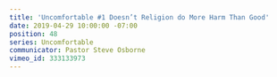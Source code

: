 ```yaml
---
title: 'Uncomfortable #1 Doesn’t Religion do More Harm Than Good'
date: 2019-04-29 10:00:00 -07:00
position: 48
series: Uncomfortable
communicator: Pastor Steve Osborne
vimeo_id: 333133973
---
```


